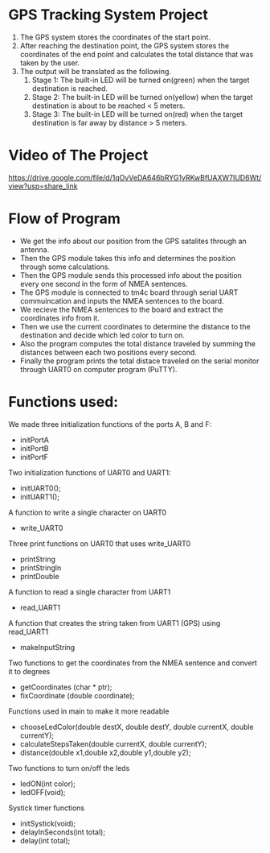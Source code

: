 # GPS Tracking System Project

1. The GPS system stores the coordinates of the start point.
2. After reaching the destination point, the GPS system stores the coordinates
   of the end point and calculates the total distance that was taken by the user.
3. The output will be translated as the following.
   1. Stage 1: The built-in LED will be turned on(green) when the target
      destination is reached.
   2. Stage 2: The built-in LED will be turned on(yellow) when the target
      destination is about to be reached < 5 meters.
   3. Stage 3: The built-in LED will be turned on(red) when the target
      destination is far away by distance > 5 meters.
      
# Video of The Project
https://drive.google.com/file/d/1qOvVeDA646bRYG1yRKwBfUAXW7IUD6Wt/view?usp=share_link
# Flow of Program

* We get the info about our position from the GPS satalites through an antenna.
* Then the GPS module takes this info and determines the position through some calculations.
* Then the GPS module sends this processed info about the position every one second in the form of NMEA sentences.
* The GPS module is connected to tm4c board through serial UART commuincation and inputs the NMEA sentences to the board.
* We recieve the NMEA sentences to the board and extract the coordinates info from it.
* Then we  use the current coordinates to determine the distance to the destination and decide which led color to turn on.
* Also the program computes the total distance traveled by summing the distances between each two positions every second.
* Finally the program prints the total distace traveled on the serial monitor through UART0 on computer program (PuTTY).

# Functions used:

We made three initialization functions of the ports A, B and F:

* initPortA
* initPortB
* initPortF

Two initialization functions of UART0 and UART1: 

* initUART0();
* initUART1();

A function to write a single character on UART0

* write_UART0

Three print functions on UART0 that uses write_UART0

* printString
* printStringln
* printDouble

A function to read a single character from UART1

* read_UART1

A function that creates the string taken from UART1 (GPS) using read_UART1

* makeInputString

Two functions to get the coordinates from the NMEA sentence and convert it to degrees

* getCoordinates (char * ptr);
* fixCoordinate (double coordinate);

Functions used in main to make it more readable

* chooseLedColor(double destX, double destY, double currentX, double currentY);
* calculateStepsTaken(double currentX, double currentY);
* distance(double x1,double x2,double y1,double y2);

Two functions to turn on/off the leds

* ledON(int color);
* ledOFF(void);

Systick timer functions

* initSystick(void);
* delayInSeconds(int total);
* delay(int total);
